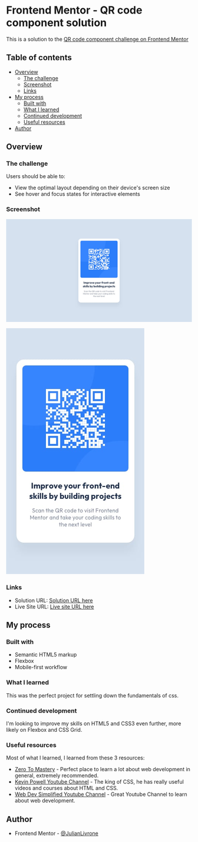 # Frontend Mentor - QR code component solution

This is a solution to the [QR code component challenge on Frontend Mentor](https://www.frontendmentor.io/challenges/qr-code-component-iux_sIO_H)

## Table of contents

- [Overview](#overview)
  - [The challenge](#the-challenge)
  - [Screenshot](#screenshot)
  - [Links](#links)
- [My process](#my-process)
  - [Built with](#built-with)
  - [What I learned](#what-i-learned)
  - [Continued development](#continued-development)
  - [Useful resources](#useful-resources)
- [Author](#author)

## Overview

### The challenge

Users should be able to:

- View the optimal layout depending on their device's screen size
- See hover and focus states for interactive elements

### Screenshot

![](./design/desktop-design.jpg)

![](./design/mobile-design.jpg)

### Links

- Solution URL: [Solution URL here](https://github.com/JulianLivrone/Qr-code-component-main)
- Live Site URL: [Live site URL here](https://julianlivrone.github.io/Qr-code-component-main/)

## My process

### Built with

- Semantic HTML5 markup
- Flexbox
- Mobile-first workflow

### What I learned

This was the perfect project for settling down the fundamentals of css.

### Continued development

I'm looking to improve my skills on HTML5 and CSS3 even further, more likely on Flexbox and CSS Grid.

### Useful resources

Most of what I learned, I learned from these 3 resources:

- [Zero To Mastery](https://zerotomastery.io/) - Perfect place to learn a lot about web development in general, extremely recommended.
- [Kevin Powell Youtube Channel](https://www.youtube.com/kepowob) - The king of CSS, he has really useful videos and courses about HTML and CSS.
- [Web Dev Simplified Youtube Channel](https://www.youtube.com/c/WebDevSimplified/videos) - Great Youtube Channel to learn about web development.

## Author

- Frontend Mentor - [@JulianLivrone](https://www.frontendmentor.io/profile/JulianLivrone)
